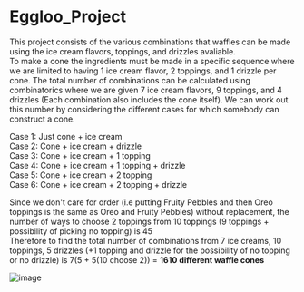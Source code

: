 # Eggloo_Project

This project consists of the various combinations that waffles can be made using the ice cream flavors, toppings, and drizzles avaliable.  
To make a cone the ingredients must be made in a specific sequence where we are limited to having 1 ice cream flavor, 2 toppings, and 1 drizzle per cone. The total number of combinations can be calculated using combinatorics where we are given 7 ice cream flavors, 9 toppings, and 4 drizzles (Each combination also includes the cone itself). We can work out this number by considering the different cases for which somebody can construct a cone.

Case 1: Just cone + ice cream  
Case 2: Cone + ice cream + drizzle  
Case 3: Cone + ice cream + 1 topping  
Case 4: Cone + ice cream + 1 topping + drizzle  
Case 5: Cone + ice cream + 2 topping  
Case 6: Cone + ice cream + 2 topping + drizzle  

Since we don't care for order (i.e putting Fruity Pebbles and then Oreo toppings is the same as Oreo and Fruity Pebbles) without replacement, the number of ways to choose 2 toppings from 10 toppings (9 toppings + possibility of picking no topping) is 45  
Therefore to find the total number of combinations from 7 ice creams, 10 toppings, 5 drizzles (+1 topping and drizzle for the possibility of no topping or no drizzle) is 7(5 + 5(10 choose 2)) = **1610 different waffle cones**

![image](https://user-images.githubusercontent.com/90729424/182238731-7fd3692a-d580-4d1f-a919-c9bca327883a.png)

